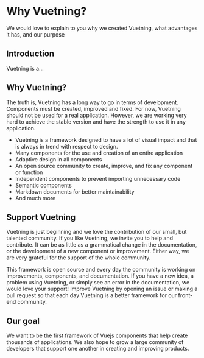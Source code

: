 
# Why Vuetning?

  We would love to explain to you why we created Vuetning, what advantages it has, and our purpose

## Introduction

Vuetning is a...

## Why Vuetning?

The truth is, Vuetning has a long way to go in terms of development. Components must be created, improved and fixed. For now, Vuetning should not be used for a real application. However, we are working very hard to achieve the stable version and have the strength to use it in any application.

- Vuetning is a framework designed to have a lot of visual impact and that is always in trend with respect to design.
- Many components for the use and creation of an entire application
- Adaptive design in all components
- An open source community to create, improve, and fix any component or function
- Independent components to prevent importing unnecessary code
- Semantic components
- Markdown documents for better maintainability
- And much more

## Support Vuetning

Vuetning is just beginning and we love the contribution of our small, but talented community. If you like Vuetning, we invite you to help and contribute. It can be as little as a grammatical change in the documentation, or the development of a new component or improvement. Either way, we are very grateful for the support of the whole community.

This framework is open source and every day the community is working on improvements, components, and documentation. If you have a new idea, a problem using Vuetning, or simply see an error in the documentation, we would love your support! Improve Vuetning by opening an issue or making a pull request so that each day Vuetning is a better framework for our front-end community.

## Our goal

We want to be the first framework of Vuejs components that help create thousands of applications. We also hope to grow a large community of developers that support one another in creating and improving products.
